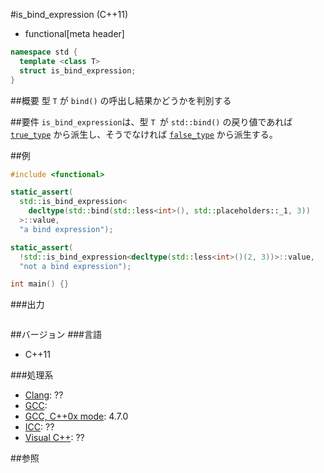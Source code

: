 #is_bind_expression (C++11)
* functional[meta header]

```cpp
namespace std {
  template <class T>
  struct is_bind_expression;
}
```

##概要
型 `T` が `bind()` の呼出し結果かどうかを判別する


##要件
`is_bind_expression`は、型 `T `が `std::bind()` の戻り値であれば [`true_type`](/reference/type_traits/integral_constant-true_type-false_type.md) から派生し、そうでなければ [`false_type`](/reference/type_traits/integral_constant-true_type-false_type.md) から派生する。


##例

```cpp
#include <functional>

static_assert(
  std::is_bind_expression<
    decltype(std::bind(std::less<int>(), std::placeholders::_1, 3))
  >::value,
  "a bind expression");

static_assert(
  !std::is_bind_expression<decltype(std::less<int>()(2, 3))>::value,
  "not a bind expression");

int main() {}
```

###出力
```
```

##バージョン
###言語
- C++11

###処理系
- [Clang](/implementation.md#clang): ??
- [GCC](/implementation.md#gcc):
- [GCC, C++0x mode](/implementation.md#gcc): 4.7.0
- [ICC](/implementation.md#icc): ??
- [Visual C++](/implementation.md#visual_cpp): ??


##参照


